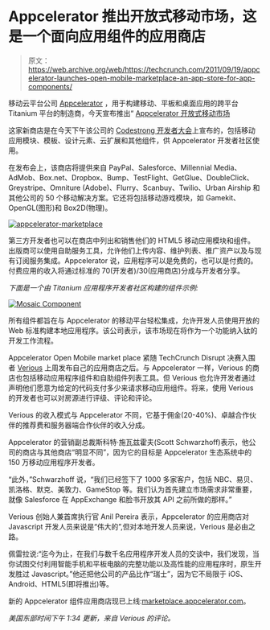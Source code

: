 # Appcelerator 推出开放式移动市场，这是一个面向应用组件的应用商店 

> 原文：<https://web.archive.org/web/https://techcrunch.com/2011/09/19/appcelerator-launches-open-mobile-marketplace-an-app-store-for-app-components/>

移动云平台公司 [Appcelerator](https://web.archive.org/web/20221209135129/http://www.appcelerator.com/) ，用于构建移动、平板和桌面应用的跨平台 Titanium 平台的制造商，今天宣布推出“ [Appcelerator 开放式移动市场](https://web.archive.org/web/20221209135129/https://marketplace.appcelerator.com/)

这家新商店是在今天下午该公司的 [Codestrong 开发者大会](https://web.archive.org/web/20221209135129/http://codestrong.com/)上宣布的，包括移动应用模块、模板、设计元素、云扩展和其他组件，供 Appcelerator 开发者社区使用。

在发布会上，该商店将提供来自 PayPal、Salesforce、Millennial Media、AdMob、Box.net、Dropbox、Bump、TestFlight、GetGlue、DoubleClick、Greystripe、Omniture (Adobe)、Flurry、Scanbuy、Twilio、Urban Airship 和其他公司的 50 个移动解决方案。它还将包括移动游戏模块，如 Gamekit、OpenGL(图形)和 Box2D(物理)。

[![](img/bdb7c07860d42067fed3f9ec08017b38.png "appcelerator-marketplace")](https://web.archive.org/web/20221209135129/https://beta.techcrunch.com/wp-content/uploads/2011/09/appcelerator-marketplace1.png)

第三方开发者也可以在商店中列出和销售他们的 HTML5 移动应用模块和组件。出版商可以使用自助服务工具，允许他们上传内容、维护列表、推广资产以及与现有订阅服务集成。Appcelerator 说，应用程序可以是免费的，也可以是付费的。付费应用的收入将通过标准的 70(开发者)/30(应用商店)分成与开发者分享。

*下面是一个由 Titanium 应用程序开发者社区构建的组件示例:*

[![](img/cd5ac0d0a356015b23b5f28b2d27d7eb.png "Mosaic Component")](https://web.archive.org/web/20221209135129/https://marketplace.appcelerator.com/apps/734)

所有组件都旨在与 Appcelerator 的移动平台轻松集成，允许开发人员使用开放的 Web 标准构建本地应用程序。该公司表示，该市场现在将作为一个功能纳入钛的开发工作流程。

Appcelerator Open Mobile market place 紧随 TechCrunch Disrupt 决赛入围者 [Verious](https://web.archive.org/web/20221209135129/http://www.verious.com/) 上周发布自己的应用商店之后。与 Appcelerator 一样，Verious 的商店也包括移动应用程序组件和自助组件列表工具。但 Verious 也允许开发者通过声明他们愿意为给定的代码支付多少来请求移动应用组件。将来，使用 Verious 的开发者也可以对房源进行评级、评论和评论。

Verious 的收入模式与 Appcelerator 不同，它基于佣金(20-40%)、卓越合作伙伴的推荐费和服务器端合作伙伴的收入分成。

Appcelerator 的营销副总裁斯科特·施瓦兹霍夫(Scott Schwarzhoff)表示，他公司的商店与其他商店“明显不同”，因为它的目标是 Appcelerator 生态系统中的 150 万移动应用程序开发者。

“此外，”Schwarzhoff 说，“我们已经签下了 1000 多家客户，包括 NBC、易贝、凯洛格、默克、美敦力、GameStop 等。我们认为首先建立市场需求非常重要，就像 Salesforce 在 AppExchange 和脸书开放其 API 之前所做的那样。”

Verious 创始人兼首席执行官 Anil Pereira 表示，Appcelerator 的应用商店对 Javascript 开发人员来说是“伟大的”,但对本地开发人员来说，Verious 是必由之路。

佩雷拉说:“迄今为止，在我们与数千名应用程序开发人员的交谈中，我们发现，当你试图交付利用智能手机和平板电脑的完整功能以及高性能的应用程序时，原生开发胜过 Javascript。”他还把他公司的产品比作“瑞士”，因为它不局限于 iOS、Android、HTML5(即将推出)等。

新的 Appcelerator 组件应用商店现已上线:[marketplace.appcelerator.com](https://web.archive.org/web/20221209135129/https://marketplace.appcelerator.com/)。

*美国东部时间下午 1:34 更新，来自 Verious 的评论。*